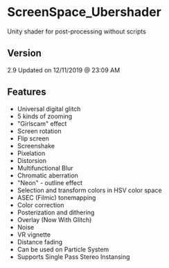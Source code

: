 # ScreenSpace_Ubershader
Unity shader for post-processing without scripts

Version
---
2.9 Updated on 12/11/2019 @ 23:09 AM

Features
---
* Universal digital glitch
* 5 kinds of zooming
* "Girlscam" effect
* Screen rotation
* Flip screen
* Screenshake
* Pixelation
* Distorsion
* Multifunctional Blur
* Chromatic aberration
* "Neon" - outline effect
* Selection and transform colors in HSV color space
* ASEC (Filmic) tonemapping
* Color correction
* Posterization and dithering
* Overlay (Now With Glitch)
* Noise
* VR vignette
* Distance fading
* Can be used on Particle System
* Supports Single Pass Stereo Instansing
